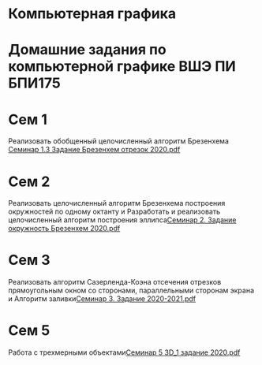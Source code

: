 # Компьютерная графика
# Домашние задания по компьютерной графике ВШЭ ПИ БПИ175
# Сем 1  
Реализовать обобщенный целочисленный алгоритм Брезенхема
[Семинар 1.3 Задание Брезенхем отрезок 2020.pdf](https://github.com/pokoritel-kissok1999/computer_graphics/files/6384987/1.3.2020.pdf)
# Сем 2 
Реализовать целочисленный алгоритм Брезенхема построения
окружностей по одному октанту и Разработать и реализовать целочисленный алгоритм построения
эллипса[Семинар 2. Задание окружность Брезенхем 2020.pdf](https://github.com/pokoritel-kissok1999/computer_graphics/files/6384997/2.2020.pdf)
# Сем 3 
Реализовать алгоритм Сазерленда-Коэна отсечения отрезков прямоугольным
окном со сторонами, параллельными сторонам экрана и Алгоритм заливки[Семинар 3. Задание 2020-2021.pdf](https://github.com/pokoritel-kissok1999/computer_graphics/files/6385000/3.2020-2021.pdf)
# Сем 5 
Работа с трехмерными объектами[Семинар 5 3D_1 задание 2020.pdf](https://github.com/pokoritel-kissok1999/computer_graphics/files/6385002/5.3D_1.2020.pdf)


